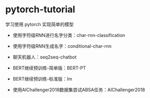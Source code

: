 # pytorch-tutorial
学习使用 pytorch 实现简单的模型

- 使用字符级RNN进行名字分类：char-rnn-classification
- 使用字符级RNN生成名字：conditional-char-rnn
- 聊天机器人：seq2seq-chatbot
- BERT继续预训练-简单版：BERT-PT
- BERT继续预训练-标准版：lm

- 使用AIChallenger2018数据集尝试ABSA任务：AIChallenger2018